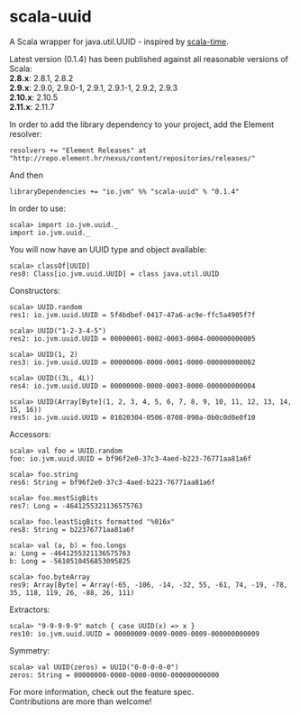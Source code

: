 scala-uuid
==========

A Scala wrapper for java.util.UUID - inspired by [scala-time](https://github.com/jorgeortiz85/scala-time/ "A Scala wrapper for Joda Time").

Latest version (0.1.4) has been published against all reasonable versions of Scala:  
**2.8.x**: 2.8.1, 2.8.2  
**2.9.x**: 2.9.0, 2.9.0-1, 2.9.1, 2.9.1-1, 2.9.2, 2.9.3  
**2.10.x**: 2.10.5  
**2.11.x**: 2.11.7

In order to add the library dependency to your project, add the Element resolver:

    resolvers += "Element Releases" at "http://repo.element.hr/nexus/content/repositories/releases/"

And then

    libraryDependencies += "io.jvm" %% "scala-uuid" % "0.1.4"

In order to use:

    scala> import io.jvm.uuid._
    import io.jvm.uuid._

You will now have an UUID type and object available:

    scala> classOf[UUID]
    res0: Class[io.jvm.uuid.UUID] = class java.util.UUID

Constructors:

    scala> UUID.random
    res1: io.jvm.uuid.UUID = 5f4bdbef-0417-47a6-ac9e-ffc5a4905f7f

    scala> UUID("1-2-3-4-5")
    res2: io.jvm.uuid.UUID = 00000001-0002-0003-0004-000000000005

    scala> UUID(1, 2)
    res3: io.jvm.uuid.UUID = 00000000-0000-0001-0000-000000000002

    scala> UUID((3L, 4L))
    res4: io.jvm.uuid.UUID = 00000000-0000-0003-0000-000000000004

    scala> UUID(Array[Byte](1, 2, 3, 4, 5, 6, 7, 8, 9, 10, 11, 12, 13, 14, 15, 16))
    res5: io.jvm.uuid.UUID = 01020304-0506-0708-090a-0b0c0d0e0f10

Accessors:

    scala> val foo = UUID.random
    foo: io.jvm.uuid.UUID = bf96f2e0-37c3-4aed-b223-76771aa81a6f

    scala> foo.string
    res6: String = bf96f2e0-37c3-4aed-b223-76771aa81a6f

    scala> foo.mostSigBits
    res7: Long = -4641255321136575763

    scala> foo.leastSigBits formatted "%016x"
    res8: String = b22376771aa81a6f

    scala> val (a, b) = foo.longs
    a: Long = -4641255321136575763
    b: Long = -5610510456853095825

    scala> foo.byteArray
    res9: Array[Byte] = Array(-65, -106, -14, -32, 55, -61, 74, -19, -78, 35, 118, 119, 26, -88, 26, 111)

Extractors:

    scala> "9-9-9-9-9" match { case UUID(x) => x }
    res10: io.jvm.uuid.UUID = 00000009-0009-0009-0009-000000000009

Symmetry:

    scala> val UUID(zeros) = UUID("0-0-0-0-0")
    zeros: String = 00000000-0000-0000-0000-000000000000

For more information, check out the feature spec.  
Contributions are more than welcome!
